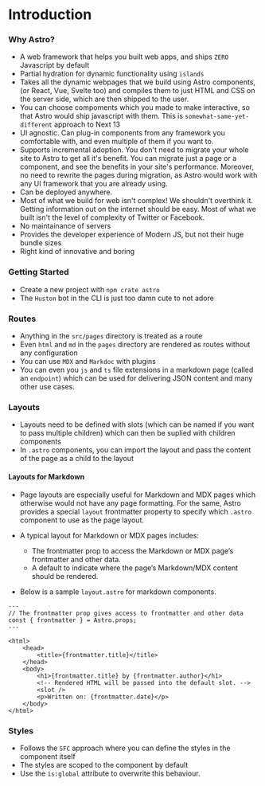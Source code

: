 # Introduction

### Why Astro?

- A web framework that helps you built web apps, and ships `ZERO` Javascript by default
- Partial hydration for dynamic functionality using `islands`
- Takes all the dynamic webpages that we build using Astro components, (or React, Vue, Svelte too) and compiles them to just HTML and CSS on the server side, which are then shipped to the user.
- You can choose compoments which you made to make interactive, so that Astro would ship javascript with them. This is `somewhat-same-yet-different` approach to Next 13
- UI agnostic. Can plug-in components from any framework you comfortable with, and even multiple of them if you want to.
- Supports incremental adoption. You don't need to migrate your whole site to Astro to get all it's benefit. You can migrate just a page or a component, and see the benefits in your site's performance. Moreover, no need to rewrite the pages during migration, as Astro would work with any UI framework that you are already using.
- Can be deployed anywhere.
- Most of what we build for web isn't complex! We shouldn't overthink it. Getting information out on the internet should be easy. Most of what we built isn't the level of complexity of Twitter or Facebook.
- No maintainance of servers
- Provides the developer experience of Modern JS, but not their huge bundle sizes
- Right kind of innovative and boring

### Getting Started

- Create a new project with `npm crate astro`
- The `Huston` bot in the CLI is just too damn cute to not adore

### Routes

- Anything in the `src/pages` directory is treated as a route
- Even `html` and `md` in the `pages` directory are rendered as routes without any configuration
- You can use `MDX` and `Markdoc` with plugins
- You can even you `js` and `ts` file extensions in a markdown page (called an `endpoint`) which can be used for delivering JSON content and many other use cases.

### Layouts

- Layouts need to be defined with slots (which can be named if you want to pass multiple children) which can then be suplied with children components
- In `.astro` components, you can import the layout and pass the content of the page as a child to the layout

#### Layouts for Markdown

- Page layouts are especially useful for Markdown and MDX pages which otherwise would not have any page formatting. For the same, Astro provides a special `layout` frontmatter property to specify which `.astro` component to use as the page layout.
- A typical layout for Markdown or MDX pages includes:

  - The frontmatter prop to access the Markdown or MDX page’s frontmatter and other data.
  - A default <slot /> to indicate where the page’s Markdown/MDX content should be rendered.

- Below is a sample `layout.astro` for markdown components.

```astro
---
// The frontmatter prop gives access to frontmatter and other data
const { frontmatter } = Astro.props;
---

<html>
	<head>
		<title>{frontmatter.title}</title>
	</head>
	<body>
		<h1>{frontmatter.title} by {frontmatter.author}</h1>
		<!-- Rendered HTML will be passed into the default slot. -->
		<slot />
		<p>Written on: {frontmatter.date}</p>
	</body>
</html>
```

### Styles

- Follows the `SFC` approach where you can define the styles in the component itself
- The styles are scoped to the component by default
- Use the `is:global` attribute to overwrite this behaviour.
